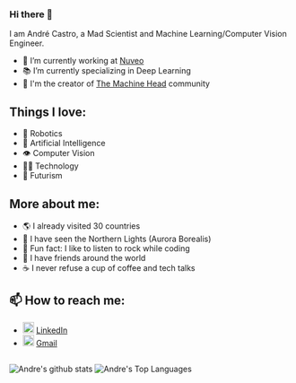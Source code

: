 ### Hi there 👋

<!--
**Andreluizfc/andreluizfc** is a ✨ _special_ ✨ repository because its `README.md` (this file) appears on your GitHub profile.

Here are some ideas to get you started:

- 🔭 I’m currently working on ...
- 🌱 I’m currently learning ...
- 👯 I’m looking to collaborate on ...
- 🤔 I’m looking for help with ...
- 💬 Ask me about ...
- 📫 How to reach me: ...
- 😄 Pronouns: ...
- ⚡ Fun fact: ...
-->

I am André Castro, a Mad Scientist and Machine Learning/Computer Vision Engineer.

- 🔭 I’m currently working at [Nuveo](https://www.nuveo.ai/)
- 📚 I’m currently specializing in Deep Learning
- 🤖 I'm the creator of [The Machine Head](https://github.com/themachineheadbr) community

## Things I love:

- 🤖 Robotics
- 🧠 Artificial Intelligence
- 👁️ Computer Vision
- 👨‍💻 Technology
- 🔮 Futurism

## More about me:
- 🌎 I already visited 30 countries
- 🌌 I have seen the Northern Lights (Aurora Borealis)
- 🎸 Fun fact: I like to listen to rock while coding
- 🧑 I have friends around the world
- ☕ I never refuse a cup of coffee and tech talks

## 📫 How to reach me:
- <img height="20" src="https://i.pinimg.com/originals/ce/09/3c/ce093c7214ad357bb665cfd2f66a8b6b.png"> [LinkedIn](https://www.linkedin.com/in/andreluizfc/)
- <img height="20" src="https://image.flaticon.com/icons/svg/732/732200.svg"> [Gmail](mailto:andreluizfc1@gmail.com)
##

![Andre's github stats](https://github-readme-stats.vercel.app/api?username=andreluizfc&count_private=true&show_icons=true&theme=tokyonight)
![Andre's Top Languages](https://github-readme-stats.vercel.app/api/top-langs/?username=andreluizfc&layout=compact&theme=tokyonight)

<!--
<p align="center"> 
  Visitors count:<br>
  <img height="20" src="https://profile-counter.glitch.me/andreluizfc/count.svg" />
</p>
-->
